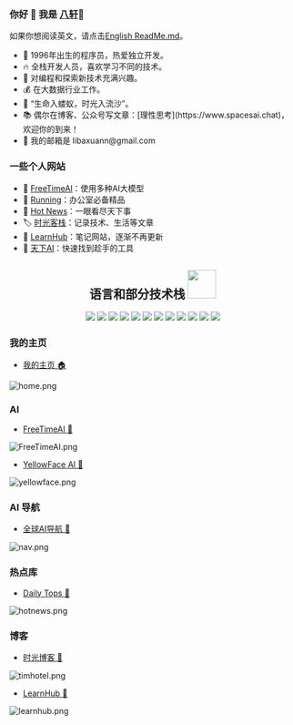 ### 你好 👋 我是 [八轩](https://www.spacesai.chat/pages/about)🫡

如果你想阅读英文，请点击[English ReadMe.md](README.md)。

<ul>
    <li>🤭 1996年出生的程序员，热爱独立开发。</li>
    <li>🔥 全栈开发人员，喜欢学习不同的技术。</li>
    <li>🔭 对编程和探索新技术充满兴趣。</li>
    <li>💰 在大数据行业工作。</li>
    <li>🌱 “生命入蝼蚁，时光入流沙”。</li>
    <li>📚 偶尔在博客、公众号写文章：[理性思考](https://www.spacesai.chat)，欢迎你的到来！</li>
    <li>📮 我的邮箱是 libaxuann@gmail.com</li>
</ul>

### 一些个人网站
- 🤖 [FreeTimeAI](https://freetimeai.eu.org)：使用多种AI大模型
- 🧰 [Running](https://autoais.eu.org)：办公室必备精品
- 📰 [Hot News](https://dailytops.eu.org)：一眼看尽天下事
- 🏷️ [时光客栈](https://www.spacesai.chat/)：记录技术、生活等文章
- 📒 [LearnHub](https://gptadmin.eu.org)：笔记网站，逐渐不再更新
- 🔧 [天下AI](https://globalai.chat/)：快速找到趁手的工具

<h2 align="center">语言和部分技术栈 <img src="https://media.giphy.com/media/mGcNjsfWAjY5AEZNw6/giphy.gif" width="50"></h2>
<p align="center">
    <img src="https://img.shields.io/badge/-JavaScript-black?style=flat-square&logo=javascript"/>
    <img src="https://img.shields.io/badge/-Nodejs-black?style=flat-square&logo=Node.js"/>
    <img src="https://img.shields.io/badge/-Java-black?style=flat-square&logo=java"/>
    <img src="https://img.shields.io/badge/-NestJs-black?style=flat-square&logo=nestjs"/>
    <img src="https://img.shields.io/badge/-VueJs-black?style=flat-square&logo=Vue.js"/>
    <img src="https://img.shields.io/badge/-React-black?style=flat-square&logo=react"/>
    <img src="https://img.shields.io/badge/-Mysql-black?style=flat-square&logo=mysql"/>
    <img src="https://img.shields.io/badge/-Redis-black?style=flat-square&logo=redis"/>
    <img src="https://img.shields.io/badge/-Docker-black?style=flat-square&logo=docker"/>
    <img src="https://img.shields.io/badge/-Vite-black?style=flat-square&logo=vite"/>
    <img src="https://img.shields.io/badge/-Typescript-black?style=flat-square&logo=ts-node"/>
    <img src="https://img.shields.io/badge/-GitHub-black?style=flat-square&logo=github"/>
</p>

###  我的主页
- [我的主页 🏠](https://autoais.eu.org/)

![home.png](https://musictops.eu.org/file/1727421965364_home.png)

### AI 
- [FreeTimeAI 🤖](https://globalnextai.cn)

![FreeTimeAI.png](https://musictops.eu.org/file/1727421965821_FreeTimeAI.png)

- [YellowFace AI 🤖](https://yellowfaceai.cn)

![yellowface.png](https://musictops.eu.org/file/1727421965740_yellowface.png)

### AI 导航
- [全球AI导航 🧭](https://globalai.chat/)

![nav.png](https://musictops.eu.org/file/1727421960921_nav.png)

### 热点库
- [Daily Tops 📰](https://dailytops.eu.org/)

![hotnews.png](https://musictops.eu.org/file/1727421954905_hotnews.png)

### 博客
- [时光博客 📖](https://www.spacesai.chat/)

![timhotel.png](https://musictops.eu.org/file/1727421959133_timhotel.png)

- [LearnHub 📖](https://gptadmin.eu.org/)

![learnhub.png](https://musictops.eu.org/file/1727421957343_learnhub.png)
